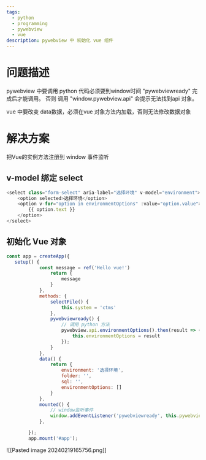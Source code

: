 ```yaml
---
tags:
  - python
  - programming
  - pywebview
  - vue
description: pywebview 中 初始化 vue 组件
---
```

# 问题描述
pywebview 中要调用 python 代码必须要到window时间 "pywebviewready" 完成后才能调用。
否则 调用 "window.pywebview.api" 会提示无法找到api 对象。

vue 中要改变 data数据，必须在vue 对象方法内加载，否则无法修改数据对象
# 解决方案
把Vue的实例方法注册到 window 事件监听

## v-model 绑定 select
```js
<select class="form-select" aria-label="选择环境" v-model="environment">
    <option selected>选择环境</option>
    <option v-for="option in environmentOptions" :value="option.value">
		{{ option.text }}
	</option>
</select>
```

## 初始化 Vue 对象

```js
const app = createApp({
   setup() {
            const message = ref('Hello vue!')
                return {
                    message
                }
            },
            methods: {
                selectFile() {
                    this.system = 'ctms'
                },
                pywebviewready() {
	                // 调用 python 方法
                    pywebview.api.environmentOptions().then(result => {
                        this.environmentOptions = result
                    });
                }
            },
            data() {
                return {
                    environment: '选择环境',
                    folder: '',
                    sql: '',
                    environmentOptions: []
                }
            },
            mounted() {
	            // window监听事件
                window.addEventListener('pywebviewready', this.pywebviewready)
            },

        });
        app.mount('#app');
```

![[Pasted image 20240219165756.png]]